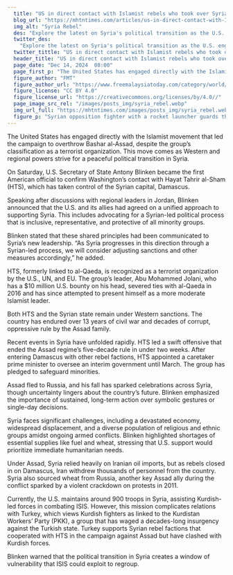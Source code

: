 ```yaml
---
  title: "US in direct contact with Islamist rebels who took over Syria"
  blog_url: "https://mhtntimes.com/articles/us-in-direct-contact-with-Islamist-rebels-who-took-over-syria"
  img_alt: "Syria Rebel"
  des: "Explore the latest on Syria's political transition as the U.S. engages with Hayat Tahrir al-Sham following the fall of Bashar al-Assad. Learn about challenges, sanctions, and efforts for an inclusive future."
  twitter_des:
    "Explore the latest on Syria's political transition as the U.S. engages with Hayat Tahrir al-Sham following the fall of Bashar al-Assad. Learn about challenges, sanctions, and efforts for an inclusive future."
  twitter_tittle: "US in direct contact with Islamist rebels who took over Syria"
  header_title: "US in direct contact with Islamist rebels who took over Syria"
  page_date: "Dec 14, 2024  08:00"
  page_first_p: "The United States has engaged directly with the Islamist movement that led the campaign to overthrow Bashar al-Assad, despite the group’s classification as a terrorist organization. This move comes as Western and regional powers strive for a peaceful political transition in Syria."
  figure_author: "FMT"
  figure_author_url: "https://www.freemalaysiatoday.com/category/world/2024/12/07/iraq-considers-syria-intervention-as-rebels-advance/"
  figure_license: "CC BY 4.0"
  figure_license_url: "https://creativecommons.org/licenses/by/4.0//"
  page_image_src_rel: "/images/posts_img/syria_rebel.webp"
  img_url_full: "https://mhtntimes.com/images/posts_img/syria_rebel.webp"
  figure_p: "Syrian opposition fighter with a rocket launcher guards the provincial office, where president Bashar Assad’s image is riddled with bullets in Hama"
---
```


The United States has engaged directly with the Islamist movement that led the campaign to overthrow Bashar al-Assad, despite the group’s classification as a terrorist organization. This move comes as Western and regional powers strive for a peaceful political transition in Syria.

On Saturday, U.S. Secretary of State Antony Blinken became the first American official to confirm Washington’s contact with Hayat Tahrir al-Sham (HTS), which has taken control of the Syrian capital, Damascus.

Speaking after discussions with regional leaders in Jordan, Blinken announced that the U.S. and its allies had agreed on a unified approach to supporting Syria. This includes advocating for a Syrian-led political process that is inclusive, representative, and protective of all minority groups.

Blinken stated that these shared principles had been communicated to Syria’s new leadership. “As Syria progresses in this direction through a Syrian-led process, we will consider adjusting sanctions and other measures accordingly,” he added.

HTS, formerly linked to al-Qaeda, is recognized as a terrorist organization by the U.S., UN, and EU. The group’s leader, Abu Mohammed Jolani, who has a $10 million U.S. bounty on his head, severed ties with al-Qaeda in 2016 and has since attempted to present himself as a more moderate Islamist leader.

Both HTS and the Syrian state remain under Western sanctions. The country has endured over 13 years of civil war and decades of corrupt, oppressive rule by the Assad family.

Recent events in Syria have unfolded rapidly. HTS led a swift offensive that ended the Assad regime’s five-decade rule in under two weeks. After entering Damascus with other rebel factions, HTS appointed a caretaker prime minister to oversee an interim government until March. The group has pledged to safeguard minorities.

Assad fled to Russia, and his fall has sparked celebrations across Syria, though uncertainty lingers about the country’s future. Blinken emphasized the importance of sustained, long-term action over symbolic gestures or single-day decisions.

Syria faces significant challenges, including a devastated economy, widespread displacement, and a diverse population of religious and ethnic groups amidst ongoing armed conflicts. Blinken highlighted shortages of essential supplies like fuel and wheat, stressing that U.S. support would prioritize immediate humanitarian needs.

Under Assad, Syria relied heavily on Iranian oil imports, but as rebels closed in on Damascus, Iran withdrew thousands of personnel from the country. Syria also sourced wheat from Russia, another key Assad ally during the conflict sparked by a violent crackdown on protests in 2011.

Currently, the U.S. maintains around 900 troops in Syria, assisting Kurdish-led forces in combating ISIS. However, this mission complicates relations with Turkey, which views Kurdish fighters as linked to the Kurdistan Workers’ Party (PKK), a group that has waged a decades-long insurgency against the Turkish state. Turkey supports Syrian rebel factions that cooperated with HTS in the campaign against Assad but have clashed with Kurdish forces.

Blinken warned that the political transition in Syria creates a window of vulnerability that ISIS could exploit to regroup.
